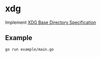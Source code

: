 # xdg

Implement [XDG Base Directory Specification](https://specifications.freedesktop.org/basedir-spec/basedir-spec-latest.html)

## Example

```sh
go run example/main.go
```
